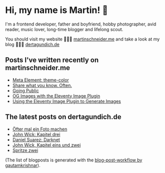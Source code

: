 # Hi, my name is Martin! 👋 

I'm a frontend developer, father and boyfriend, hobby photographer, avid reader, music lover, long-time blogger and lifelong scout.

You should visit my website 👨🏼‍💻  [martinschneider.me](https://martinschneider.me) and take a look at my blog 🤷🏼‍♂️ [dertagundich.de](https://www.dertagundich.de)

## Posts I've written recently on martinschneider.me
<!-- MSME-POST-LIST:START -->
- [Meta Element: theme-color](https://martinschneider.me/articles/meta-tag-theme-color/)
- [Share what you know. Often.](https://martinschneider.me/articles/share-what-you-know-often/)
- [Going Public](https://martinschneider.me/articles/going-public/)
- [OG Images with the Eleventy Image Plugin](https://martinschneider.me/articles/og-images-with-the-eleventy-image-plugin/)
- [Using the Eleventy Image Plugin to Generate Images](https://martinschneider.me/articles/switching-to-eleventy-img-to-generate-images/)
<!-- MSME-POST-LIST:END -->

## The latest posts on dertagundich.de
<!-- DTUI-POST-LIST:START -->
- [Öfter mal ein Foto machen](https://www.dertagundich.de/2021/06/27/oefter-mal-ein-foto-machen/)
- [John Wick: Kapitel drei](https://www.dertagundich.de/2021/06/19/john-wick-kapitel-drei/)
- [Daniel Suarez: Darknet](https://www.dertagundich.de/2021/06/19/daniel-suarez-darknet/)
- [John Wick, Kapitel eins und zwei](https://www.dertagundich.de/2021/06/15/john-wick-kapitel-eins-und-zwei/)
- [Spritze zwei](https://www.dertagundich.de/2021/06/14/spritze-zwei/)
<!-- DTUI-POST-LIST:END -->

(The list of blogposts is generated with the [blog-post-workflow by gautamkrishnar](https://github.com/gautamkrishnar/blog-post-workflow)).
